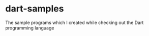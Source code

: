 dart-samples
============

The sample programs which I created while checking out the Dart programming language